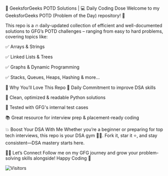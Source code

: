 🚀 GeeksforGeeks POTD Solutions | 💻 Daily Coding Dose
Welcome to my GeeksforGeeks POTD (Problem of the Day) repository! 🌟

This repo is a 🔥 daily-updated collection of efficient and well-documented solutions to GFG’s POTD challenges – ranging from easy to hard problems, covering topics like:

✅ Arrays & Strings

✅ Linked Lists & Trees

✅ Graphs & Dynamic Programming

✅ Stacks, Queues, Heaps, Hashing & more...

🎯 Why You’ll Love This Repo
📅 Daily Commitment to improve DSA skills

🧠 Clean, optimized & readable Python solutions

🧪 Tested with GFG's internal test cases

📚 Great resource for interview prep & placement-ready coding

💥 Boost Your DSA With Me
Whether you’re a beginner or preparing for top tech interviews, this repo is your DSA gym 🏋️‍♂️. Fork it, star it ⭐, and stay consistent—DSA mastery starts here.

👨‍💻 Let’s Connect
Follow me on my GFG journey and grow your problem-solving skills alongside!
Happy Coding 💚

![Visitors](https://visitor-badge.laobi.icu/badge?page_id=amitkhotele.GeeksforGeeks-POTD)



